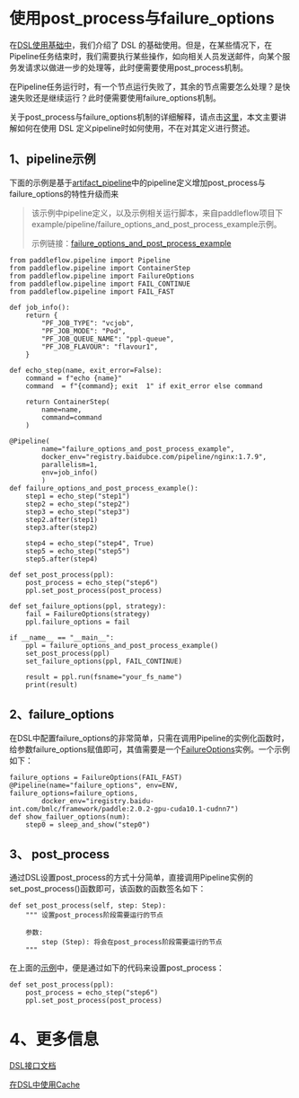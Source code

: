 # 使用post_process与failure_options
在[DSL使用基础中][DSL使用基础]，我们介绍了 DSL 的基础使用。但是，在某些情况下，在Pipeline任务结束时，我们需要执行某些操作，如向相关人员发送邮件，向某个服务发请求以做进一步的处理等，此时便需要使用post_process机制。

在Pipeline任务运行时，有一个节点运行失败了，其余的节点需要怎么处理？是快速失败还是继续运行？此时便需要使用failure_options机制。

关于post_process与failure_options机制的详细解释，请点击[这里][Post-Fail-ref]，本文主要讲解如何在使用 DSL 定义pipeline时如何使用，不在对其定义进行赘述。

## 1、pipeline示例
下面的示例是基于[artifact_pipeline][artifact_pipeline]中的pipeline定义增加post_process与failure_options的特性升级而来
>该示例中pipeline定义，以及示例相关运行脚本，来自paddleflow项目下example/pipeline/failure_options_and_post_process_example示例。
>
>示例链接：[failure_options_and_post_process_example][failure_options_and_post_process_example]

```python3
from paddleflow.pipeline import Pipeline
from paddleflow.pipeline import ContainerStep
from paddleflow.pipeline import FailureOptions
from paddleflow.pipeline import FAIL_CONTINUE
from paddleflow.pipeline import FAIL_FAST

def job_info():
    return {
        "PF_JOB_TYPE": "vcjob",
        "PF_JOB_MODE": "Pod",
        "PF_JOB_QUEUE_NAME": "ppl-queue",
        "PF_JOB_FLAVOUR": "flavour1",
    }

def echo_step(name, exit_error=False):
    command = f"echo {name}"
    command  = f"{command}; exit  1" if exit_error else command

    return ContainerStep(
        name=name,
        command=command
    )

@Pipeline(
        name="failure_options_and_post_process_example",
        docker_env="registry.baidubce.com/pipeline/nginx:1.7.9",
        parallelism=1,
        env=job_info()
        )
def failure_options_and_post_process_example():
    step1 = echo_step("step1")
    step2 = echo_step("step2")
    step3 = echo_step("step3")
    step2.after(step1)
    step3.after(step2)

    step4 = echo_step("step4", True)
    step5 = echo_step("step5")
    step5.after(step4)

def set_post_process(ppl):
    post_process = echo_step("step6")
    ppl.set_post_process(post_process)

def set_failure_options(ppl, strategy):
    fail = FailureOptions(strategy)
    ppl.failure_options = fail

if __name__ == "__main__":
    ppl = failure_options_and_post_process_example()
    set_post_process(ppl)
    set_failure_options(ppl, FAIL_CONTINUE)
    
    result = ppl.run(fsname="your_fs_name")
    print(result)
```

## 2、failure_options
在DSL中配置failure_options的非常简单，只需在调用Pipeline的实例化函数时，给参数failure_options赋值即可，其值需要是一个[FailureOptions][FailureOptions]实例。一个示例如下：
```python3
failure_options = FailureOptions(FAIL_FAST)
@Pipeline(name="failure_options", env=ENV, failure_options=failure_options,
        docker_env="iregistry.baidu-int.com/bmlc/framework/paddle:2.0.2-gpu-cuda10.1-cudnn7")
def show_failuer_options(num):
    step0 = sleep_and_show("step0")
```

## 3、 post_process
通过DSL设置post_process的方式十分简单，直接调用Pipeline实例的set_post_process()函数即可，该函数的函数签名如下：
```python3
def set_post_process(self, step: Step):
    """ 设置post_process阶段需要运行的节点

    参数:
        step (Step): 将会在post_process阶段需要运行的节点 
    """
```

在上面的[示例](#1pipeline示例)中，便是通过如下的代码来设置post_process：
```python3
def set_post_process(ppl):
    post_process = echo_step("step6")
    ppl.set_post_process(post_process)
```

# 4、更多信息
[DSL接口文档][DSL接口文档]

[在DSL中使用Cache][DSL-Cache]

[DSL使用基础]: /docs/zh_cn/reference/pipeline/dsl_definition/1_pipeline_basic.md
[FailureOptions]: /docs/zh_cn/reference/sdk_reference/pipeline_dsl_reference.md#6FailureOptions
[DSL接口文档]: /docs/zh_cn/reference/sdk_reference/pipeline_dsl_reference.md
[在DSL中使用Cache]: /docs/zh_cn/reference/pipeline/dsl_definition/3_cache.md
[artifact_pipeline]: /docs/zh_cn/reference/pipeline/dsl_definition/2_artifact.md
[Post-Fail-ref]: /docs/zh_cn/reference/pipeline/yaml_definition/4_failure_options_and_post_process.md
[failure_options_and_post_process_example]: /example/pipeline/failure_options_and_post_process_example
[DSL-Cache]: /docs/zh_cn/reference/pipeline/dsl_definition/3_cache.md
